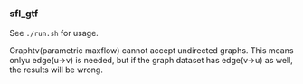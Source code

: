 ### sfl_gtf

See `./run.sh` for usage.

Graphtv(parametric maxflow) cannot accept undirected graphs. This means onlyu edge(u->v) is needed, but if the graph dataset has edge(v->u) as well, the results will be wrong. 
